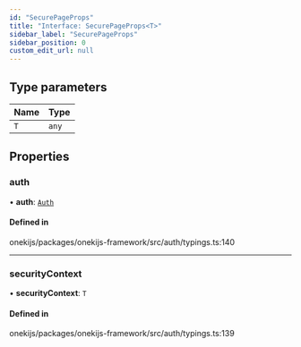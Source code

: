```yaml
---
id: "SecurePageProps"
title: "Interface: SecurePageProps<T>"
sidebar_label: "SecurePageProps"
sidebar_position: 0
custom_edit_url: null
---
```


## Type parameters

| Name | Type |
| :------ | :------ |
| `T` | `any` |

## Properties

### auth

• **auth**: [`Auth`](Auth.md)

#### Defined in

onekijs/packages/onekijs-framework/src/auth/typings.ts:140

___

### securityContext

• **securityContext**: `T`

#### Defined in

onekijs/packages/onekijs-framework/src/auth/typings.ts:139

